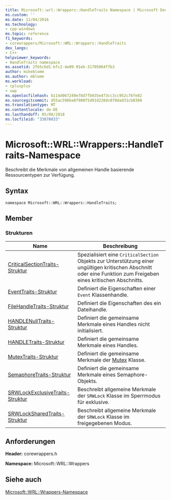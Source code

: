 ```yaml
---
title: Microsoft::wrl::Wrappers::HandleTraits Namespace | Microsoft Docs
ms.custom: ''
ms.date: 11/04/2016
ms.technology:
- cpp-windows
ms.topic: reference
f1_keywords:
- corewrappers/Microsoft::WRL::Wrappers::HandleTraits
dev_langs:
- C++
helpviewer_keywords:
- HandleTraits namespace
ms.assetid: 2fb5c6d1-bfc2-4e09-91eb-31705064ffb3
author: mikeblome
ms.author: mblome
ms.workload:
- cplusplus
- uwp
ms.openlocfilehash: b114d067249e78d7fb935e473cc3cc952c76fe02
ms.sourcegitcommit: d55ac596ba8f908f5d91d228dc070dad31cb8360
ms.translationtype: MT
ms.contentlocale: de-DE
ms.lasthandoff: 05/08/2018
ms.locfileid: "33878033"
---
```

# <a name="microsoftwrlwrappershandletraits-namespace"></a>Microsoft::WRL::Wrappers::HandleTraits-Namespace
Beschreibt die Merkmale von allgemeinen Handle basierende Ressourcentypen zur Verfügung.  
  
## <a name="syntax"></a>Syntax  
  
```  
namespace Microsoft::WRL::Wrappers::HandleTraits;  
```  
  
## <a name="members"></a>Member  
  
### <a name="structures"></a>Strukturen  
  
|Name|Beschreibung|  
|----------|-----------------|  
|[CriticalSectionTraits-Struktur](../windows/criticalsectiontraits-structure.md)|Spezialisiert eine `CriticalSection` Objekts zur Unterstützung einer ungültigen kritischen Abschnitt oder eine Funktion zum Freigeben eines kritischen Abschnitts.|  
|[EventTraits-Struktur](../windows/eventtraits-structure.md)|Definiert die Eigenschaften einer `Event` Klassenhandle.|  
|[FileHandleTraits-Struktur](../windows/filehandletraits-structure.md)|Definiert die Eigenschaften des ein Dateihandle.|  
|[HANDLENullTraits-Struktur](../windows/handlenulltraits-structure.md)|Definiert die gemeinsame Merkmale eines Handles nicht initialisiert.|  
|[HANDLETraits-Struktur](../windows/handletraits-structure.md)|Definiert die gemeinsame Merkmale eines Handles.|  
|[MutexTraits-Struktur](../windows/mutextraits-structure.md)|Definiert die gemeinsame Merkmale der [Mutex](../windows/mutex-class1.md) Klasse.|  
|[SemaphoreTraits-Struktur](../windows/semaphoretraits-structure.md)|Definiert die gemeinsame Merkmale eines Semaphore-Objekts.|  
|[SRWLockExclusiveTraits-Struktur](../windows/srwlockexclusivetraits-structure.md)|Beschreibt allgemeine Merkmale der `SRWLock` Klasse im Sperrmodus für exklusive.|  
|[SRWLockSharedTraits-Struktur](../windows/srwlocksharedtraits-structure.md)|Beschreibt allgemeine Merkmale der `SRWLock` Klasse im freigegebenen Modus.|  
  
## <a name="requirements"></a>Anforderungen  
 **Header:** corewrappers.h  
  
 **Namespace:** Microsoft::WRL::Wrappers  
  
## <a name="see-also"></a>Siehe auch  
 [Microsoft::WRL::Wrappers-Namespace](../windows/microsoft-wrl-wrappers-namespace.md)